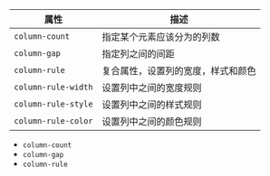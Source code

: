 | 属性                | 描述 |
| ------------------- | ---- |
| `column-count`      | 指定某个元素应该分为的列数     |
| `column-gap`        | 指定列之间的间距     |
| `column-rule`       | 复合属性，设置列的宽度，样式和颜色     |
| `column-rule-width` | 设置列中之间的宽度规则     |
| `column-rule-style` | 设置列中之间的样式规则    |
| `column-rule-color` | 设置列中之间的颜色规则   |

- `column-count` 
- `column-gap` 
- `column-rule`   